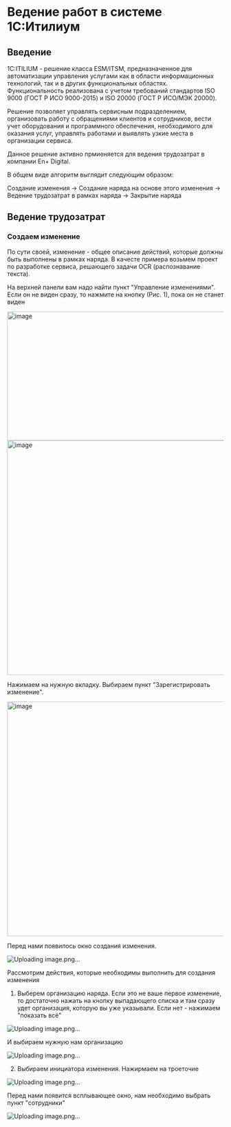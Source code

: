 # Ведение работ в системе 1С:Итилиум

## Введение 

1С:ITILIUM - решение класса ESM/ITSM, предназначенное для автоматизации управления услугами как в области информационных технологий, так и в других функциональных областях. Функциональность реализована с учетом требований стандартов ISO 9000 (ГОСТ Р ИСО 9000-2015) и ISO 20000 (ГОСТ Р ИСО/МЭК 20000).

Решение позволяет управлять сервисным подразделением, организовать работу с обращениями клиентов и сотрудников, вести учет оборудования и программного обеспечения, необходимого для оказания услуг, управлять работами и выявлять узкие места в организации сервиса.

Данное решение активно прмиеняется для ведения трудозатрат в компании En+ Digital. 

В общем виде алгоритм выглядит следующим образом: 

Создание изменения -> Создание наряда на основе этого изменения -> Ведение трудозатрат в рамках наряда -> Закрытие наряда

## Ведение трудозатрат

### Создаем изменение

По сути своей, изменение - общее описание действий, которые должны быть выполнены в рамках наряда. В качесте примера возьмем проект по разработке сервиса, решающего задачи OCR (распознавание текста).

На верхней панели вам надо найти пункт "Управление изменениями". Если он не виден сразу, то нажмите на кнопку (Рис. 1), пока он не станет виден
   
<img width="1919" height="299" alt="image" src="https://github.com/user-attachments/assets/26798eb3-19da-4b56-9b6f-6a8b43bd9ea3" />

<img width="985" height="544" alt="image" src="https://github.com/user-attachments/assets/6c59ba86-5756-47a1-923e-bd1114307734" />

Нажимаем на нужную вкладку. Выбираем пункт "Зарегистрировать изменение".

<img width="985" height="544" alt="image" src="https://github.com/user-attachments/assets/61ae6167-1be5-4799-8faf-b48ee235efcb" />

Перед нами появилось окно создания изменения.

![Uploading image.png…]()

Рассмотрим действия, которые необходимы выполнить для создания изменения

1. Выберем организацию наряда. Если это не ваше первое изменение, то достаточно нажать на кнопку выпадающего списка и там сразу удет организация, которую вы уже указывали. Если нет - нажимаем "показать всё"

![Uploading image.png…]()

И выбираем нужную нам организацию 

![Uploading image.png…]()

2. Выбираем инициатора изменения. Нажирмаем на троеточие

![Uploading image.png…]()

Перед нами появится всплывающее окно, нам необходимо выбрать пункт "сотрудники" 

![Uploading image.png…]()



